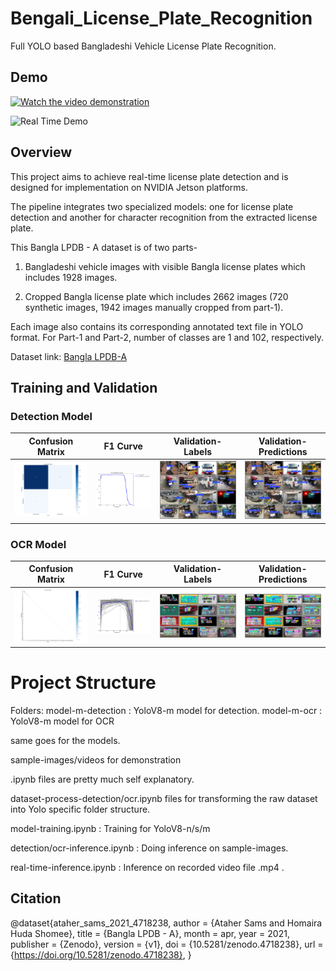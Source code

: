 # Bengali_License_Plate_Recognition
Full YOLO based Bangladeshi Vehicle License Plate Recognition.


## Demo
[![Watch the video demonstration](https://img.youtube.com/vi/5TKTgeAjTs4/0.jpg)](https://www.youtube.com/watch?v=5TKTgeAjTs4)


![Real Time Demo](assets/v1.gif)
## Overview

This project aims to achieve real-time license plate detection and is designed for implementation on NVIDIA Jetson platforms. 

The pipeline integrates two specialized models: one for license plate detection and another for character recognition from the extracted license plate.


This Bangla LPDB - A dataset is of two parts-

1. Bangladeshi vehicle images with visible Bangla license plates which includes 1928 images.

2. Cropped Bangla license plate which includes 2662 images (720 synthetic images, 1942 images manually cropped from part-1).

 

Each image also contains its corresponding annotated text file in YOLO format. For Part-1 and Part-2, number of classes are 1 and 102, respectively.


Dataset link: [Bangla LPDB-A](https://zenodo.org/records/4718238)




## Training and Validation
### Detection Model
| Confusion Matrix | F1 Curve | Validation-Labels | Validation-Predictions |
|:----------------:|:--------:|:----------------:|:---------------:|
| ![Confusion Matrix](assets/detection/conf.png) | ![F1](assets/detection/f1.png) | ![Validation-Labels](assets/detection/val_batch2_labels.jpg) | ![Validation-Predictions ](assets/detection/val_batch2_pred.jpg) |


### OCR Model
| Confusion Matrix | F1 Curve | Validation-Labels | Validation-Predictions |
|:----------------:|:--------:|:----------------:|:---------------:|
| ![Confusion Matrix](assets/ocr/conf.png) | ![F1](assets/ocr/f1.png) | ![Validation-Labels](assets/ocr/val_batch2_labels.jpg) | ![Validation-Predictions ](assets/ocr/val_batch2_pred.jpg) |


# Project Structure 
Folders:
model-m-detection : YoloV8-m model for detection.
model-m-ocr : YoloV8-m model for OCR

same goes for the models.

sample-images/videos for demonstration 

.ipynb files are pretty much self explanatory.

dataset-process-detection/ocr.ipynb files for transforming the raw dataset into Yolo specific folder structure.


model-training.ipynb : Training for YoloV8-n/s/m


detection/ocr-inference.ipynb : Doing inference on sample-images.

real-time-inference.ipynb : Inference on recorded video file .mp4 .




## Citation

@dataset{ataher_sams_2021_4718238,
  author       = {Ataher Sams and
                  Homaira Huda Shomee},
  title        = {Bangla LPDB - A},
  month        = apr,
  year         = 2021,
  publisher    = {Zenodo},
  version      = {v1},
  doi          = {10.5281/zenodo.4718238},
  url          = {https://doi.org/10.5281/zenodo.4718238},
}